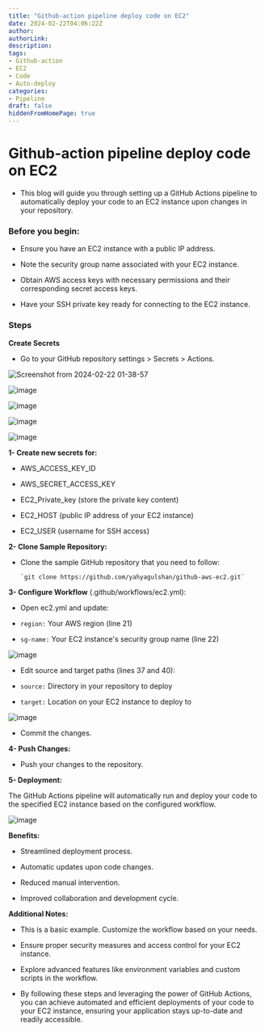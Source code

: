 ```yaml
---
title: "Github-action pipeline deploy code on EC2"
date: 2024-02-22T04:06:22Z
author:
authorLink:
description:
tags:
- Github-action
- EC2
- Code
- Auto-deploy
categories:
- Pipeline
draft: false
hiddenFromHomePage: true
---
```

# Github-action pipeline deploy code on EC2

* This blog will guide you through setting up a GitHub Actions pipeline to automatically deploy your code to an EC2 instance upon changes in your repository.

### Before you begin:

* Ensure you have an EC2 instance with a public IP address.

* Note the security group name associated with your EC2 instance.

* Obtain AWS access keys with necessary permissions and their corresponding secret access keys.

* Have your SSH private key ready for connecting to the EC2 instance.

### Steps

**Create Secrets**

* Go to your GitHub repository settings > Secrets > Actions.

![Screenshot from 2024-02-22 01-38-57](https://github.com/yahyagulshan/linuxnotes/assets/59036269/32d36363-9c51-4b53-b9d7-2d536a307c7f)



![image](https://github.com/yahyagulshan/linuxnotes/assets/59036269/07538e69-8031-4180-a124-ad3d0f4e1c40)



![image](https://github.com/yahyagulshan/linuxnotes/assets/59036269/210d416b-90ce-4a3a-ab6e-59f1076e50db)



![image](https://github.com/yahyagulshan/linuxnotes/assets/59036269/3bc23717-f512-4779-ab32-740087ac3250)



![image](https://github.com/yahyagulshan/linuxnotes/assets/59036269/4be5d963-6185-4d29-b27e-388bd444b9e6)

**1- Create new secrets for:**

* AWS_ACCESS_KEY_ID

* AWS_SECRET_ACCESS_KEY

* EC2_Private_key (store the private key content)

* EC2_HOST (public IP address of your EC2 instance)

* EC2_USER (username for SSH access)

**2- Clone Sample Repository:**

* Clone the sample GitHub repository that you need to follow:

      `git clone https://github.com/yahyagulshan/github-aws-ec2.git`

**3- Configure Workflow** (.github/workflows/ec2.yml):

* Open ec2.yml and update:

* `region:` Your AWS region (line 21)

* `sg-name:` Your EC2 instance's security group name (line 22)

![image](https://github.com/yahyagulshan/linuxnotes/assets/59036269/be93ab52-03d2-4ee0-82b0-4bd96961483b)

* Edit source and target paths (lines 37 and 40): 

* `source:` Directory in your repository to deploy

* `target:` Location on your EC2 instance to deploy to



![image](https://github.com/yahyagulshan/linuxnotes/assets/59036269/82113076-e0aa-4928-a0db-57323bcf03a2)

* Commit the changes.

**4- Push Changes:**

* Push your changes to the repository.

**5- Deployment:**

The GitHub Actions pipeline will automatically run and deploy your code to the specified EC2 instance based on the configured workflow.

![image](https://github.com/yahyagulshan/linuxnotes/assets/59036269/cce8361d-e95d-4c48-a9b4-fcd61ce46303)

**Benefits:**

* Streamlined deployment process.

* Automatic updates upon code changes.

* Reduced manual intervention.

* Improved collaboration and development cycle.

**Additional Notes:**

* This is a basic example. Customize the workflow based on your needs.

* Ensure proper security measures and access control for your EC2 instance.

* Explore advanced features like environment variables and custom scripts in the workflow.

* By following these steps and leveraging the power of GitHub Actions, you can achieve automated and efficient deployments of your code to your EC2 instance, ensuring your application stays up-to-date and readily accessible.

